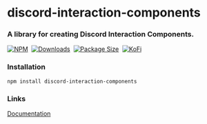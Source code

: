 # discord-interaction-components

### A library for creating Discord Interaction Components.
[![NPM](https://img.shields.io/npm/v/discord-interaction-components?color=red&label=%20&logo=npm&style=for-the-badge)](https://www.npmjs.com/package/discord-interaction-components) 
[![Downloads](https://img.shields.io/npm/dw/discord-interaction-components?color=red&style=for-the-badge)](#) 
[![Package Size](https://img.shields.io/bundlephobia/min/discord-interaction-components?label=PACKAGE%20SIZE&style=for-the-badge)](#) 
[![KoFi](https://img.shields.io/badge/KoFi-F16061?style=for-the-badge&logo=ko-fi&logoColor=white)](https://ko-fi.com/TaimoorTariq) 

### Installation
```
npm install discord-interaction-components
```

### Links
[Documentation](https://github.com/Taimoor-Tariq/discord-interaction-components/wiki)
